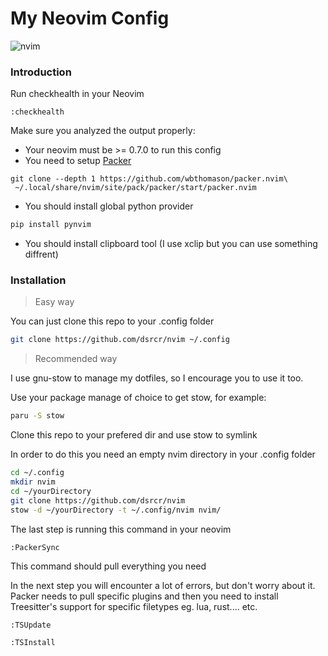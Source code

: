 # My Neovim Config
![nvim](https://user-images.githubusercontent.com/91333841/212791030-440472c6-1568-4754-9181-c47e69bc42d6.png)

### Introduction
Run checkhealth in your Neovim
```vim
:checkhealth
```
Make sure you analyzed the output properly: 
- Your neovim must be >= 0.7.0 to run this config 
- You need to setup [Packer](https://github.com/wbthomason/packer.nvim)
```vim
git clone --depth 1 https://github.com/wbthomason/packer.nvim\
 ~/.local/share/nvim/site/pack/packer/start/packer.nvim
```
- You should install global python provider 
```python
pip install pynvim
```
- You should install clipboard tool (I use xclip but you can use something diffrent) 

### Installation
> Easy way

You can just clone this repo to your .config folder

```bash
git clone https://github.com/dsrcr/nvim ~/.config
```
> Recommended way

I use gnu-stow to manage my dotfiles, so I encourage you to use it too.

Use your package manage of choice to get stow, for example: 

```bash
paru -S stow
```
Clone this repo to your prefered dir and use stow to symlink

In order to do this you need an empty nvim directory in your .config folder
```bash
cd ~/.config
mkdir nvim
cd ~/yourDirectory
git clone https://github.com/dsrcr/nvim
stow -d ~/yourDirectory -t ~/.config/nvim nvim/

```

The last step is running this command in your neovim

```vim
:PackerSync
```
This command should pull everything you need

In the next step you will encounter a lot of errors, but don't worry about it.
Packer needs to pull specific plugins and then you need to install Treesitter's support for specific filetypes eg. lua, rust.... etc.
```bash
:TSUpdate
```
```bash
:TSInstall
```

